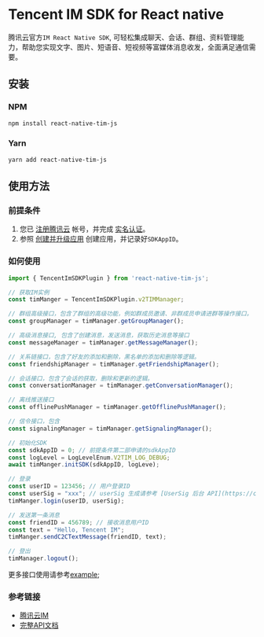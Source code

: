 # Tencent IM SDK for React native
腾讯云官方`IM React Native SDK`, 可轻松集成聊天、会话、群组、资料管理能力，帮助您实现文字、图片、短语音、短视频等富媒体消息收发，全面满足通信需要。
## 安装
### NPM
```bash
npm install react-native-tim-js
```
### Yarn
```bash
yarn add react-native-tim-js
```
## 使用方法
### 前提条件
1. 您已 [注册腾讯云](https://cloud.tencent.com/document/product/378/17985) 帐号，并完成 [实名认证](https://cloud.tencent.com/document/product/378/3629)。
2. 参照 [创建并升级应用](https://cloud.tencent.com/document/product/269/32577) 创建应用，并记录好`SDKAppID`。

### 如何使用
```javascript
import { TencentImSDKPlugin } from 'react-native-tim-js';

// 获取IM实例
const timManger = TencentImSDKPlugin.v2TIMManager;

// 群组高级接口，包含了群组的高级功能，例如群成员邀请、非群成员申请进群等操作接口。
const groupManager = timManager.getGroupManager();

// 高级消息接口, 包含了创建消息，发送消息，获取历史消息等接口
const messageManager = timManager.getMessageManager();

// 关系链接口，包含了好友的添加和删除，黑名单的添加和删除等逻辑。
const friendshipManager = timManager.getFriendshipManager();

// 会话接口，包含了会话的获取，删除和更新的逻辑。
const conversationManager = timManager.getConversationManager();

// 离线推送接口
const offlinePushManager = timManager.getOfflinePushManager(); 

// 信令接口，包含
const signalingManager = timManager.getSignalingManager();

// 初始化SDK
const sdkAppID = 0; // 前提条件第二部申请的sdkAppID
const logLevel = LogLevelEnum.V2TIM_LOG_DEBUG;
await timManger.initSDK(sdkAppID, logLeve);

// 登录
const userID = 123456; // 用户登录ID
const userSig = "xxx"; // userSig 生成请参考 [UserSig 后台 API](https://cloud.tencent.com/document/product/269/32688)
timManger.login(userID, userSig);

// 发送第一条消息
const friendID = 456789; // 接收消息用户ID
const text = "Hello, Tencent IM";
timManger.sendC2CTextMessage(friendID, text);

// 登出
timManager.logout();

```
更多接口使用请参考[example]();

### 参考链接
- [腾讯云IM](https://cloud.tencent.com/product/im)
- [完整API文档](https://comm.qq.com/im-react-native-doc/index.html)
